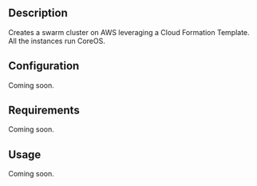 ## Description  
Creates a swarm cluster on AWS leveraging a Cloud Formation Template.  
All the instances run CoreOS.  

## Configuration  
Coming soon.  

## Requirements  
Coming soon.  

## Usage  
Coming soon.  
